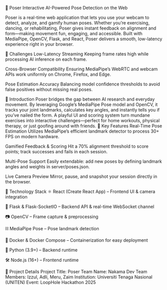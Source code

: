 🌟 Poser
Interactive AI-Powered Pose Detection on the Web

Poser is a real-time web application that lets you use your webcam to detect, analyze, and gamify human poses. Whether you’re exercising, dancing, or rehabilitating, Poser gives instant feedback on alignment and form—making movement fun, engaging, and accessible. Built with MediaPipe, OpenCV, Flask, and React, Poser delivers a smooth, low-latency experience right in your browser.

🚧 Challenges
Low-Latency Streaming
Keeping frame rates high while processing AI inference on each frame.

Cross-Browser Compatibility
Ensuring MediaPipe’s WebRTC and webcam APIs work uniformly on Chrome, Firefox, and Edge.

Pose Estimation Accuracy
Balancing model confidence thresholds to avoid false positives without missing real poses.

🌱 Introduction
Poser bridges the gap between AI research and everyday movement. By leveraging Google’s MediaPipe Pose model and OpenCV, it tracks your joint landmarks, calculates key angles, and instantly tells you if you’ve nailed the form. A playful UI and scoring system turn mundane exercises into interactive challenges—perfect for home workouts, physical therapy, or just goofing around with friends.
🌟 Key Features
Real-Time Pose Estimation
Utilizes MediaPipe’s efficient landmark detector to process 30+ FPS on modern hardware.

Gamified Feedback & Scoring
Hit a 70% alignment threshold to score points; track successes and fails in each session.

Multi-Pose Support
Easily extendable: add new poses by defining landmark angles and weights in server/poses.json.

Live Camera Preview
Mirror, pause, and snapshot your session directly in the browser.

🧠 Technology Stack
⚛️ React (Create React App) – Frontend UI & camera integration

🐍 Flask & Flask-SocketIO – Backend API & real-time WebSocket channel

📷 OpenCV – Frame capture & preprocessing

⛓️ MediaPipe Pose – Pose landmark detection

🐳 Docker & Docker Compose – Containerization for easy deployment

🔧 Python (3.9+) – Backend runtime

🛠️ Node.js (16+) – Frontend runtime

📝 Project Details
Project Title: Poser
Team Name: Nakama Dev
Team Members: Izzul, Adli, Meru, Zaim
Institution: Universiti Tenaga Nasional (UNITEN)
Event: LoopHole Hackathon 2025
